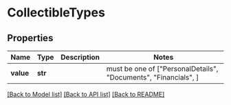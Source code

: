 # CollectibleTypes


## Properties
Name | Type | Description | Notes
------------ | ------------- | ------------- | -------------
**value** | **str** |  |  must be one of ["PersonalDetails", "Documents", "Financials", ]

[[Back to Model list]](../README.md#documentation-for-models) [[Back to API list]](../README.md#documentation-for-api-endpoints) [[Back to README]](../README.md)


